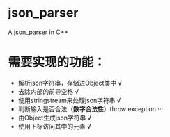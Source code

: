 # json_parser
A json_parser in C++
# 需要实现的功能：
- 解析json字符串，存储进Object类中 √
- 去除内部的前导空格 √
- 使用stringstream来处理json字符串 √
- 判断输入是否合法（**数字合法性**）throw exception ···
- 由Object生成json字符串 √
- 使用下标访问其中的元素 √
